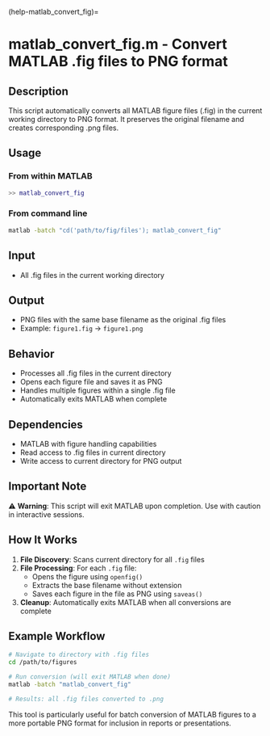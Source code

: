(help-matlab_convert_fig)=

# matlab_convert_fig.m - Convert MATLAB .fig files to PNG format

## Description

This script automatically converts all MATLAB figure files (.fig) in the current working directory to PNG format. It preserves the original filename and creates corresponding .png files.

## Usage

### From within MATLAB
```matlab
>> matlab_convert_fig
```

### From command line
```bash
matlab -batch "cd('path/to/fig/files'); matlab_convert_fig"
```

## Input

- All .fig files in the current working directory

## Output

- PNG files with the same base filename as the original .fig files
- Example: `figure1.fig` → `figure1.png`

## Behavior

- Processes all .fig files in the current directory
- Opens each figure file and saves it as PNG
- Handles multiple figures within a single .fig file
- Automatically exits MATLAB when complete

## Dependencies

- MATLAB with figure handling capabilities
- Read access to .fig files in current directory
- Write access to current directory for PNG output

## Important Note

⚠️ **Warning**: This script will exit MATLAB upon completion. Use with caution in interactive sessions.

## How It Works

1. **File Discovery**: Scans current directory for all `.fig` files
2. **File Processing**: For each `.fig` file:
   - Opens the figure using `openfig()`
   - Extracts the base filename without extension
   - Saves each figure in the file as PNG using `saveas()`
3. **Cleanup**: Automatically exits MATLAB when all conversions are complete

## Example Workflow

```bash
# Navigate to directory with .fig files
cd /path/to/figures

# Run conversion (will exit MATLAB when done)
matlab -batch "matlab_convert_fig"

# Results: all .fig files converted to .png
```

This tool is particularly useful for batch conversion of MATLAB figures to a more portable PNG format for inclusion in reports or presentations.
